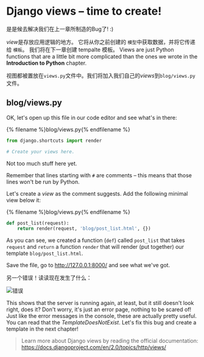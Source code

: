 # Django views – time to create!

是是候去解决我们在上一章所制造的Bug了! :)

*view*是存放应用逻辑的地方。 它将从你之前创建的 `模型`中获取数据，并将它传递给 `模板`。 我们将在下一章创建 tempalte 模板。 Views are just Python functions that are a little bit more complicated than the ones we wrote in the **Introduction to Python** chapter.

视图都被置放在`views.py`文件中。我们将加入我们自己的*views*到`blog/views.py`文件。

## blog/views.py

OK, let's open up this file in our code editor and see what's in there:

{% filename %}blog/views.py{% endfilename %}

```python
from django.shortcuts import render

# Create your views here.
```

Not too much stuff here yet.

Remember that lines starting with `#` are comments – this means that those lines won't be run by Python.

Let's create a *view* as the comment suggests. Add the following minimal view below it:

{% filename %}blog/views.py{% endfilename %}

```python
def post_list(request):
    return render(request, 'blog/post_list.html', {})
```

As you can see, we created a function (`def`) called `post_list` that takes `request` and `return` a function `render` that will render (put together) our template `blog/post_list.html`.

Save the file, go to http://127.0.0.1:8000/ and see what we've got.

另一个错误！读读现在发生了什么：

![错误](images/error.png)

This shows that the server is running again, at least, but it still doesn't look right, does it? Don't worry, it's just an error page, nothing to be scared of! Just like the error messages in the console, these are actually pretty useful. You can read that the *TemplateDoesNotExist*. Let's fix this bug and create a template in the next chapter!

> Learn more about Django views by reading the official documentation: https://docs.djangoproject.com/en/2.0/topics/http/views/